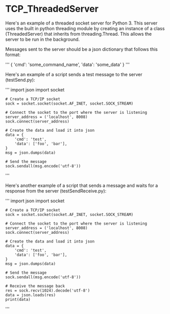 # TCP_ThreadedServer

Here's an example of a threaded socket server for Python 3. This server uses the built in python threading module by creating an instance of a class (ThreadedServer) that inherits from threading.Thread. This allows the server to be run in the background.

Messages sent to the server should be a json dictionary that follows this format:

'''
{
	'cmd': 'some_command_name',
	'data': 'some_data'
}
'''

Here's an example of a script sends a test message to the server (testSend.py):

'''
	import json
	import socket

	# Create a TCP/IP socket
	sock = socket.socket(socket.AF_INET, socket.SOCK_STREAM)

	# Connect the socket to the port where the server is listening
	server_address = ('localhost', 8008)
	sock.connect(server_address)

	# Create the data and load it into json
	data = {
		'cmd': 'test',
		'data': ['foo', 'bar'],
	}
	msg = json.dumps(data)

	# Send the message
	sock.sendall(msg.encode('utf-8'))
'''

Here's another example of a script that sends a message and waits for a response from the server (testSendReceive.py):

'''
	import json
	import socket

	# Create a TCP/IP socket
	sock = socket.socket(socket.AF_INET, socket.SOCK_STREAM)

	# Connect the socket to the port where the server is listening
	server_address = ('localhost', 8008)
	sock.connect(server_address)

	# Create the data and load it into json
	data = {
		'cmd': 'test',
		'data': ['foo', 'bar'],
	}
	msg = json.dumps(data)

	# Send the message
	sock.sendall(msg.encode('utf-8'))

	# Receive the message back
	res = sock.recv(1024).decode('utf-8')
	data = json.loads(res)
	print(data)
'''